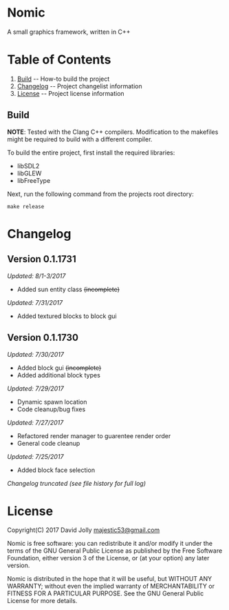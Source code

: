 Nomic
=====

A small graphics framework, written in C++

Table of Contents
=================

1. [Build](https://github.com/majestic53/nomic-alpha#build) -- How-to build the project
2. [Changelog](https://github.com/majestic53/nomic-alpha#changelog) -- Project changelist information
3. [License](https://github.com/majestic53/nomic-alpha#license) -- Project license information

Build
-----

__NOTE__: Tested with the Clang C++ compilers. Modification to the makefiles might be required to build with a different compiler.

To build the entire project, first install the required libraries:

* libSDL2
* libGLEW
* libFreeType

Next, run the following command from the projects root directory:

```
make release
```

Changelog
=========

Version 0.1.1731
----------------
*Updated: 8/1-3/2017*

* Added sun entity class <s>(incomplete)</s>

*Updated: 7/31/2017*

* Added textured blocks to block gui

Version 0.1.1730
----------------
*Updated: 7/30/2017*

* Added block gui <s>(incomplete)</s>
* Added additional block types

*Updated: 7/29/2017*

* Dynamic spawn location
* Code cleanup/bug fixes

*Updated: 7/27/2017*

* Refactored render manager to guarentee render order
* General code cleanup

*Updated: 7/25/2017*

* Added block face selection

*Changelog truncated (see file history for full log)*

License
=======

Copyright(C) 2017 David Jolly <majestic53@gmail.com>

Nomic is free software: you can redistribute it and/or modify
it under the terms of the GNU General Public License as published by
the Free Software Foundation, either version 3 of the License, or
(at your option) any later version.

Nomic is distributed in the hope that it will be useful,
but WITHOUT ANY WARRANTY; without even the implied warranty of
MERCHANTABILITY or FITNESS FOR A PARTICULAR PURPOSE.  See the
GNU General Public License for more details.
